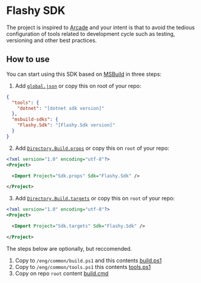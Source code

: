 # Flashy SDK
The project is inspired to [Arcade](https://github.com/dotnet/arcade) and your intent is that to avoid the tedious configuration of tools related to development cycle such as testing, versioning and other best practices.

## How to use
You can start using this SDK based on [MSBuild](https://docs.microsoft.com/en-us/visualstudio/msbuild) in three steps:
1. Add [`global.json`](global.json) or copy this on root of your repo:
``` json
{
  "tools": {
    "dotnet": "[dotnet sdk version]"
  },
  "msbuild-sdks": {
    "Flashy.Sdk": "[Flashy.Sdk version]"
  }
}

```
2. Add [`Directory.Build.props`](Directory.Build.props) or copy this on `root` of your repo:
``` xml
<?xml version="1.0" encoding="utf-8"?>
<Project>

  <Import Project="Sdk.props" Sdk="Flashy.Sdk" />

</Project>
```
3. Add [`Directory.Build.targets`](Directory.Build.targets) or copy this on `root` of your repo:
``` xml
<?xml version="1.0" encoding="utf-8"?>
<Project>

  <Import Project="Sdk.targets" Sdk="Flashy.Sdk" />

</Project>
```
The steps below are optionally, but reccomended.
1. Copy to `/eng/common/build.ps1` and this contents [build.ps1](eng/common/build.ps1)
2. Copy to `/eng/common/tools.ps1` this contents [tools.ps1](eng/common/tools.ps1)
3. Copy on repo `root`  content [build.cmd](build.cmd)
